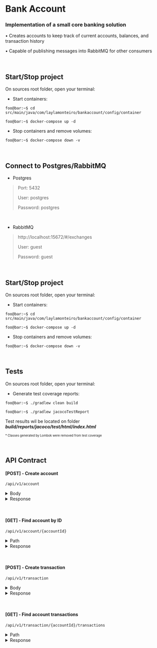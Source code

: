 # Bank Account

### Implementation of a small core banking solution
  
  • Creates accounts to keep track of current accounts, balances, and transaction history
  
  • Capable of publishing messages into RabbitMQ for other consumers
    
&nbsp;

Start/Stop project
---
On sources root folder, open your terminal:

  - Start containers:
  
  ```console
  foo@bar:~$ cd src/main/java/com/laylamonteiro/bankaccount/config/container
  
  foo@bar:~$ docker-compose up -d
  ```

  - Stop containers and remove volumes:
  
  ```console
  foo@bar:~$ docker-compose down -v
  ```
  
&nbsp;

Connect to Postgres/RabbitMQ
---

  - Postgres
  
> Port: 5432
> 
> User: postgres
> 
> Password: postgres

&nbsp;
  
  - RabbitMQ
  
> http://localhost:15672/#/exchanges
> 
> User: guest
> 
> Password: guest
  
&nbsp;

Start/Stop project
---
On sources root folder, open your terminal:

  - Start containers:
  
  ```console
  foo@bar:~$ cd src/main/java/com/laylamonteiro/bankaccount/config/container
  
  foo@bar:~$ docker-compose up -d
  ```

  - Stop containers and remove volumes:
  
  ```console
  foo@bar:~$ docker-compose down -v
  ```
  
&nbsp;

Tests
---

On sources root folder, open your terminal:

  - Generate test coverage reports:
  
  ```console
  foo@bar:~$ ./gradlew clean build
  
  foo@bar:~$ ./gradlew jacocoTestReport
  ```
  
  Test results wil be located on folder <b><i>build/reports/jacoco/test/html/index.html</b></i>

<sub><sup>* Classes generated by Lombok were removed from test coverage</sup></sub>

&nbsp;

API Contract
---


#### [POST] - Create account

  ```
  /api/v1/account
  ```

<details>
  <summary>Body</summary>

  <b>customerId</b> <i>number</i>
  
  <b>country</b> <i>string</i>
  
  <b>currencies</b> <i>array[string]</i>
  <sub><sup>* Accepted values: EUR | SEK | GBP | USD</sup></sub>
  
  ```json
    {
      "customerId": 123,
      "country": "Brazil",
      "currencies": ["EUR", "SEK", "GBP", "USD"]
    }
  ```
</details>

<details>
  <summary>Response</summary>
  
  ```json
{
    "accountId": 1,
    "customerId": 123,
    "balances": [
        {
            "accountId": 1,
            "availableAmount": 0,
            "currency": "EUR"
        },
        {
            "accountId": 1,
            "availableAmount": 0,
            "currency": "SEK"
        },
        {
            "accountId": 1,
            "availableAmount": 0,
            "currency": "GBP"
        },
        {
            "accountId": 1,
            "availableAmount": 0,
            "currency": "USD"
        }
    ]
}
  ```
</details>

&nbsp;

#### [GET] - Find account by ID

  ```
  /api/v1/account/{accountId}
  ```

<details>
  <summary>Path</summary>

  <b>accountId</b> <i>number</i>
</details>

<details>
  <summary>Response</summary>
  
  ```json
{
    "accountId": 1,
    "customerId": 123,
    "balances": [
        {
            "accountId": 1,
            "availableAmount": 0,
            "currency": "EUR"
        },
        {
            "accountId": 1,
            "availableAmount": 0,
            "currency": "SEK"
        },
        {
            "accountId": 1,
            "availableAmount": 0,
            "currency": "GBP"
        },
        {
            "accountId": 1,
            "availableAmount": 0,
            "currency": "USD"
        }
    ]
}
  ```
</details>

&nbsp;

#### [POST] - Create transaction

  ```
  /api/v1/transaction
  ```

<details>
  <summary>Body</summary>

  <b>accountId</b> <i>number</i>
  
  <b>amount</b> <i>string</i>
  
  <b>currency</b> <i>string</i>
  <sub><sup>* Accepted values: EUR | SEK | GBP | USD</sup></sub>
    
  <b>direction</b> <i>string</i>
  <sub><sup>* Accepted values: IN | OUT</sup></sub>
    
  <b>description</b> <i>string</i>
  
  ```json
    {
      "accountId": 1,
      "amount": "100.00",
      "currency": "EUR",
      "direction": "IN",
      "description": "TEST"
    }
  ```
</details>

<details>
  <summary>Response</summary>
  
  ```json
{
    "accountId": 1,
    "customerId": 123,
    "balances": [
        {
            "accountId": 1,
            "availableAmount": 100.00,
            "currency": "EUR"
        },
        {
            "accountId": 1,
            "availableAmount": 0,
            "currency": "SEK"
        },
        {
            "accountId": 1,
            "availableAmount": 0,
            "currency": "GBP"
        },
        {
            "accountId": 1,
            "availableAmount": 0,
            "currency": "USD"
        }
    ]
}
  ```
</details>

&nbsp;

#### [GET] - Find account transactions

  ```
  /api/v1/transaction/{accountId}/transactions
  ```

<details>
  <summary>Path</summary>

  <b>accountId</b> <i>number</i>

</details>

<details>
  <summary>Response</summary>
  
  ```json
[
    {
        "accountId": 1,
        "transactionId": 1,
        "amount": 100.00,
        "currency": "EUR",
        "direction": "IN",
        "description": "TEST"
    },
    {
        "accountId": 1,
        "transactionId": 2,
        "amount": 10.00,
        "currency": "EUR",
        "direction": "OUT",
        "description": "TEST"
    },
    {
        "accountId": 1,
        "transactionId": 3,
        "amount": 100.00,
        "currency": "SEK",
        "direction": "IN",
        "description": "TEST"
    },
    {
        "accountId": 1,
        "transactionId": 4,
        "amount": 100.00,
        "currency": "GBP",
        "direction": "IN",
        "description": "TEST"
    },
    {
        "accountId": 1,
        "transactionId": 5,
        "amount": 100.00,
        "currency": "USD",
        "direction": "IN",
        "description": "TEST"
    }
]
  
```
  
</details>
